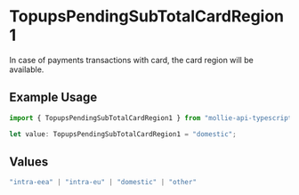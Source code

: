# TopupsPendingSubTotalCardRegion1

In case of payments transactions with card, the card region will be available.

## Example Usage

```typescript
import { TopupsPendingSubTotalCardRegion1 } from "mollie-api-typescript/models/operations";

let value: TopupsPendingSubTotalCardRegion1 = "domestic";
```

## Values

```typescript
"intra-eea" | "intra-eu" | "domestic" | "other"
```